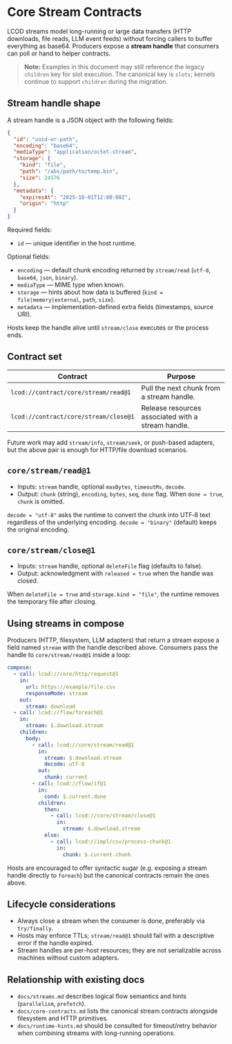 # Core Stream Contracts

LCOD streams model long-running or large data transfers (HTTP downloads, file reads, LLM event feeds) without forcing callers to buffer everything as base64. Producers expose a **stream handle** that consumers can poll or hand to helper contracts.

> **Note:** Examples in this document may still reference the legacy `children`
> key for slot execution. The canonical key is `slots`; kernels continue to
> support `children` during the migration.

## Stream handle shape

A stream handle is a JSON object with the following fields:

```json
{
  "id": "uuid-or-path",
  "encoding": "base64",
  "mediaType": "application/octet-stream",
  "storage": {
    "kind": "file",
    "path": "/abs/path/to/temp.bin",
    "size": 24576
  },
  "metadata": {
    "expiresAt": "2025-10-01T12:00:00Z",
    "origin": "http"
  }
}
```

Required fields:
- `id` — unique identifier in the host runtime.

Optional fields:
- `encoding` — default chunk encoding returned by `stream/read` (`utf-8`, `base64`, `json`, `binary`).
- `mediaType` — MIME type when known.
- `storage` — hints about how data is buffered (`kind = file|memory|external`, `path`, `size`).
- `metadata` — implementation-defined extra fields (timestamps, source URI).

Hosts keep the handle alive until `stream/close` executes or the process ends.

## Contract set

| Contract | Purpose |
|----------|---------|
| `lcod://contract/core/stream/read@1` | Pull the next chunk from a stream handle. |
| `lcod://contract/core/stream/close@1` | Release resources associated with a stream handle. |

Future work may add `stream/info`, `stream/seek`, or push-based adapters, but the above pair is enough for HTTP/file download scenarios.

## `core/stream/read@1`

- Inputs: `stream` handle, optional `maxBytes`, `timeoutMs`, `decode`.
- Output: `chunk` (string), `encoding`, `bytes`, `seq`, `done` flag. When `done = true`, `chunk` is omitted.

`decode = "utf-8"` asks the runtime to convert the chunk into UTF‑8 text regardless of the underlying encoding. `decode = "binary"` (default) keeps the original encoding.

## `core/stream/close@1`

- Inputs: `stream` handle, optional `deleteFile` flag (defaults to false).
- Output: acknowledgment with `released = true` when the handle was closed.

When `deleteFile = true` and `storage.kind = "file"`, the runtime removes the temporary file after closing.

## Using streams in compose

Producers (HTTP, filesystem, LLM adapters) that return a stream expose a field named `stream` with the handle described above. Consumers pass the handle to `core/stream/read@1` inside a loop:

```yaml
compose:
  - call: lcod://core/http/request@1
    in:
      url: https://example/file.csv
      responseMode: stream
    out:
      stream: download
  - call: lcod://flow/foreach@1
    in:
      stream: $.download.stream
    children:
      body:
        - call: lcod://core/stream/read@1
          in:
            stream: $.download.stream
            decode: utf-8
          out:
            chunk: current
        - call: lcod://flow/if@1
          in:
            cond: $.current.done
          children:
            then:
              - call: lcod://core/stream/close@1
                in:
                  stream: $.download.stream
            else:
              - call: lcod://impl/csv/process-chunk@1
                in:
                  chunk: $.current.chunk
```

Hosts are encouraged to offer syntactic sugar (e.g. exposing a stream handle directly to `foreach`) but the canonical contracts remain the ones above.

## Lifecycle considerations

- Always close a stream when the consumer is done, preferably via `try/finally`.
- Hosts may enforce TTLs; `stream/read@1` should fail with a descriptive error if the handle expired.
- Stream handles are per-host resources; they are not serializable across machines without custom adapters.

## Relationship with existing docs

- `docs/streams.md` describes logical flow semantics and hints (`parallelism`, `prefetch`).
- `docs/core-contracts.md` lists the canonical stream contracts alongside filesystem and HTTP primitives.
- `docs/runtime-hints.md` should be consulted for timeout/retry behavior when combining streams with long-running operations.
